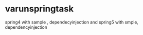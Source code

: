 # varunspringtask
spring4 with sample , dependecyinjection and spring5 with smple, dependencyinjection
